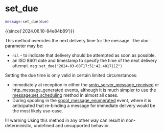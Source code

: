 # set_due

```lua
message:set_due(due)
```

{{since('2024.06.10-84e84b89')}}

This method overrides the next delivery time for the message.  The *due* parameter
may be:

* `nil` - to indicate that delivery should be attempted as soon as possible.
* an ISO 8601 date and timestamp to specify the time of the next delivery attempt.
  `msg:set_due("2024-03-08T17:51:42.481711Z")`

Setting the due time is only valid in certain limited circumstances:

* Immediately at reception in either the
  [smtp_server_message_received](../events/smtp_server_message_received.md) or
  [http_message_generated](../events/http_message_generated.md) events, although
  it is much simpler to use the [message:set_scheduling](set_scheduling.md) method
  in almost all cases.
* During spooling in the
  [spool_message_enumerated](../events/spool_message_enumerated.md) event, where
  it is anticipated that re-binding a message for immediate delivery would be
  the most likely use-case.

!!! warning
    Using this method in any other way can result in non-deterministic,
    undefined and unsupported behavior.

